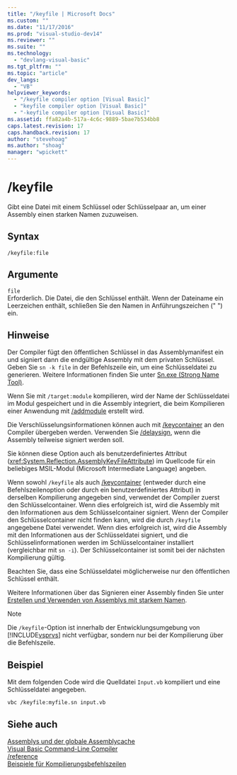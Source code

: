 ```yaml
---
title: "/keyfile | Microsoft Docs"
ms.custom: ""
ms.date: "11/17/2016"
ms.prod: "visual-studio-dev14"
ms.reviewer: ""
ms.suite: ""
ms.technology: 
  - "devlang-visual-basic"
ms.tgt_pltfrm: ""
ms.topic: "article"
dev_langs: 
  - "VB"
helpviewer_keywords: 
  - "/keyfile compiler option [Visual Basic]"
  - "keyfile compiler option [Visual Basic]"
  - "-keyfile compiler option [Visual Basic]"
ms.assetid: ffa82a4b-517a-4c6c-9889-5bae7b534bb8
caps.latest.revision: 17
caps.handback.revision: 17
author: "stevehoag"
ms.author: "shoag"
manager: "wpickett"
---
```

# /keyfile
Gibt eine Datei mit einem Schlüssel oder Schlüsselpaar an, um einer Assembly einen starken Namen zuzuweisen.  
  
## Syntax  
  
```  
/keyfile:file  
```  
  
## Argumente  
 `file`  
 Erforderlich.  Die Datei, die den Schlüssel enthält.  Wenn der Dateiname ein Leerzeichen enthält, schließen Sie den Namen in Anführungszeichen \(" "\) ein.  
  
## Hinweise  
 Der Compiler fügt den öffentlichen Schlüssel in das Assemblymanifest ein und signiert dann die endgültige Assembly mit dem privaten Schlüssel.  Geben Sie `sn -k file` in der Befehlszeile ein, um eine Schlüsseldatei zu generieren.  Weitere Informationen finden Sie unter [Sn.exe \(Strong Name Tool\)](../Topic/Sn.exe%20\(Strong%20Name%20Tool\).md).  
  
 Wenn Sie mit `/target:module` kompilieren, wird der Name der Schlüsseldatei im Modul gespeichert und in die Assembly integriert, die beim Kompilieren einer Anwendung mit [\/addmodule](../../../visual-basic/reference/command-line-compiler/addmodule.md) erstellt wird.  
  
 Die Verschlüsselungsinformationen können auch mit [\/keycontainer](../../../visual-basic/reference/command-line-compiler/keycontainer.md) an den Compiler übergeben werden.  Verwenden Sie [\/delaysign](../../../visual-basic/reference/command-line-compiler/delaysign.md), wenn die Assembly teilweise signiert werden soll.  
  
 Sie können diese Option auch als benutzerdefiniertes Attribut \(<xref:System.Reflection.AssemblyKeyFileAttribute>\) im Quellcode für ein beliebiges MSIL\-Modul \(Microsoft Intermediate Language\) angeben.  
  
 Wenn sowohl `/keyfile` als auch [\/keycontainer](../../../visual-basic/reference/command-line-compiler/keycontainer.md) \(entweder durch eine Befehlszeilenoption oder durch ein benutzerdefiniertes Attribut\) in derselben Kompilierung angegeben sind, verwendet der Compiler zuerst den Schlüsselcontainer.  Wenn dies erfolgreich ist, wird die Assembly mit den Informationen aus dem Schlüsselcontainer signiert.  Wenn der Compiler den Schlüsselcontainer nicht finden kann, wird die durch `/keyfile` angegebene Datei verwendet.  Wenn dies erfolgreich ist, wird die Assembly mit den Informationen aus der Schlüsseldatei signiert, und die Schlüsselinformationen werden im Schlüsselcontainer installiert \(vergleichbar mit `sn -i`\). Der Schlüsselcontainer ist somit bei der nächsten Kompilierung gültig.  
  
 Beachten Sie, dass eine Schlüsseldatei möglicherweise nur den öffentlichen Schlüssel enthält.  
  
 Weitere Informationen über das Signieren einer Assembly finden Sie unter [Erstellen und Verwenden von Assemblys mit starkem Namen](../Topic/Creating%20and%20Using%20Strong-Named%20Assemblies.md).  
  
> [!NOTE]
>  Die `/keyfile`\-Option ist innerhalb der Entwicklungsumgebung von [!INCLUDE[vsprvs](../../../csharp/includes/vsprvs_md.md)] nicht verfügbar, sondern nur bei der Kompilierung über die Befehlszeile.  
  
## Beispiel  
 Mit dem folgenden Code wird die Quelldatei `Input.vb` kompiliert und eine Schlüsseldatei angegeben.  
  
```  
vbc /keyfile:myfile.sn input.vb  
```  
  
## Siehe auch  
 [Assemblys und der globale Assemblycache](../Topic/Assemblies%20and%20the%20Global%20Assembly%20Cache%20\(C%23%20and%20Visual%20Basic\).md)   
 [Visual Basic Command\-Line Compiler](../../../visual-basic/reference/command-line-compiler/index.md)   
 [\/reference](../../../visual-basic/reference/command-line-compiler/reference.md)   
 [Beispiele für Kompilierungsbefehlszeilen](../../../visual-basic/reference/command-line-compiler/sample-compilation-command-lines.md)